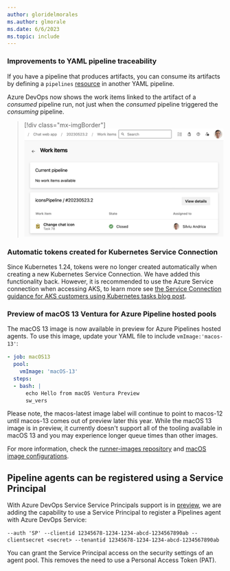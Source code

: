 ```yaml
---
author: gloridelmorales
ms.author: glmorale
ms.date: 6/6/2023
ms.topic: include
---
```


### Improvements to YAML pipeline traceability

If you have a pipeline that produces artifacts, you can consume its artifacts by defining a `pipelines` [resource](/azure/devops/pipelines/process/resources?#define-a-pipelines-resource) in another YAML pipeline.

Azure DevOps now shows the work items linked to the artifact of a _consumed_ pipeline run, not just when the _consumed_ pipeline triggered the _consuming_ pipeline.

> [!div class="mx-imgBorder"]
> ![Current pipeline image.](../../media/222-pipelines-01.png "image of current pipeline")

### Automatic tokens created for Kubernetes Service Connection

Since Kubernetes 1.24, tokens were no longer created automatically when creating a new Kubernetes Service Connection. We have added this functionality back. However, it is recommended to use the Azure Service connection when accessing AKS, to learn more see [the Service Connection guidance for AKS customers using Kubernetes tasks blog post](https://devblogs.microsoft.com/devops/service-connection-guidance-for-aks-customers-using-kubernetes-tasks/).

### Preview of macOS 13 Ventura for Azure Pipeline hosted pools 

The macOS 13 image is now available in preview for Azure Pipelines hosted agents. To use this image, update your YAML file to include `vmImage:'macos-13'`:  

```yaml
- job: macOS13
  pool:
    vmImage: 'macOS-13'
  steps:
  - bash: |
      echo Hello from macOS Ventura Preview
      sw_vers
```

Please note, the macos-latest image label will continue to point to macos-12 until macos-13 comes out of preview later this year. While the macOS 13 image is in preview, it currently doesn't support all of the tooling available in macOS 13 and you may experience longer queue times than other images. 

For more information, check the [runner-images repository](https://github.com/actions/runner-images/issues/6426) and [macOS image configurations](https://github.com/actions/runner-images/tree/main/images/macos).

## Pipeline agents can be registered using a Service Principal

With Azure DevOps Service Service Principals support is in [preview](https://devblogs.microsoft.com/devops/introducing-service-principal-and-managed-identity-support-on-azure-devops/), we are adding the capability to use a Service Principal to register a Pipelines agent with Azure DevOps Service:
```
--auth 'SP' --clientid 12345678-1234-1234-abcd-1234567890ab --clientsecret <secret> --tenantid 12345678-1234-1234-abcd-1234567890ab
```
You can grant the Service Principal access on the security settings of an agent pool. This removes the need to use a Personal Access Token (PAT).
